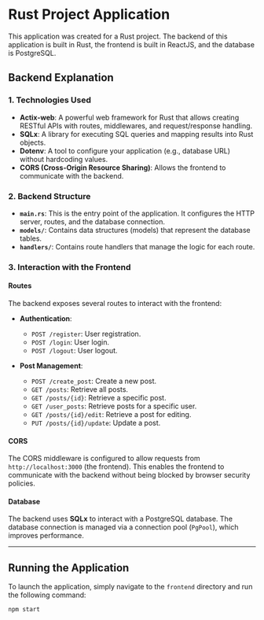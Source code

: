 # Rust Project Application

This application was created for a Rust project. The backend of this application is built in Rust, the frontend is built in ReactJS, and the database is PostgreSQL.

## Backend Explanation

### 1. Technologies Used

- **Actix-web**: A powerful web framework for Rust that allows creating RESTful APIs with routes, middlewares, and request/response handling.
- **SQLx**: A library for executing SQL queries and mapping results into Rust objects.
- **Dotenv**: A tool to configure your application (e.g., database URL) without hardcoding values.
- **CORS (Cross-Origin Resource Sharing)**: Allows the frontend to communicate with the backend.

### 2. Backend Structure

- **`main.rs`**: This is the entry point of the application. It configures the HTTP server, routes, and the database connection.
- **`models/`**: Contains data structures (models) that represent the database tables.
- **`handlers/`**: Contains route handlers that manage the logic for each route.

### 3. Interaction with the Frontend

#### Routes
The backend exposes several routes to interact with the frontend:

- **Authentication**:
  - `POST /register`: User registration.
  - `POST /login`: User login.
  - `POST /logout`: User logout.

- **Post Management**:
  - `POST /create_post`: Create a new post.
  - `GET /posts`: Retrieve all posts.
  - `GET /posts/{id}`: Retrieve a specific post.
  - `GET /user_posts`: Retrieve posts for a specific user.
  - `GET /posts/{id}/edit`: Retrieve a post for editing.
  - `PUT /posts/{id}/update`: Update a post.

#### CORS
The CORS middleware is configured to allow requests from `http://localhost:3000` (the frontend). This enables the frontend to communicate with the backend without being blocked by browser security policies.

#### Database
The backend uses **SQLx** to interact with a PostgreSQL database. The database connection is managed via a connection pool (`PgPool`), which improves performance.

---

## Running the Application

To launch the application, simply navigate to the `frontend` directory and run the following command:

```bash
npm start